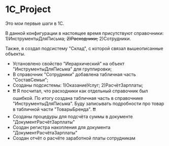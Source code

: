# 1C_Project

Это мои первые шаги в 1C.

В данной конфигурации в настоящее время присутствуют справочники:
1)ИнструментыДляПисьма;
~~2)Расходники;~~
2)Сотрудники.

Также, я создал подсистему "Склад", с которой связал вышеописанные объекты.

- Установлено свойство "Иерархический" на объект "ИнструментыДляПисьма" для группировки;
- В справочник "Сотрудники" добавлена табличная часть "СоставСемьи";
- Созданы подсистемы: 1)ОказаниеУслуг; 2)РасчётЗарплаты;
- ❗️❗️ Я посчитал, что расходники как отдельный справочник был ошибкой. По итогу создана табличная часть в справочнике "ИнструментыДляПисьма".
Буду записывать подробности про товар в табличной части "ТоварыБренда". ❗️❗️
- Созданы процедуры для подсчёта суммы в документе "ДокументРасчётЗарплаты"
- Создан регистра накопления для документа "ДокументРасчётаЗарплаты"
- Создан отчёт о расчёте заработной платы сотрудникам
  
